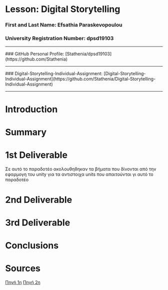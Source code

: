 # Lesson: Digital Storytelling

### First and Last Name: Efsathia Paraskevopoulou 

### University Registration Number: dpsd19103
<hr>
### GitHub Personal Profile: [Stathenia/dpsd19103](https://github.com/Stathenia)
<hr>
### Digital-Storytelling-Individual-Assignment: [Digital-Storytelling-Individual-Assignment](https://github.com/Stathenia/Digital-Storytelling-Individual-Assignment)
<hr>

# Introduction



# Summary


# 1st Deliverable
</p> Σε αυτό το παραδοτέο ακολουθηθηκαν τα βήματα που δίνονται από την εφαρμογη του unity για τα αντιστοιχα units που απαιτούνται γι αυτό το παραδοτέο </p>


# 2nd Deliverable


# 3rd Deliverable 


# Conclusions


# Sources
[Πηγή 1η](https://learn.unity.com/course/real-time-animated-storytelling?tab=overview&uv=2019.4)
[Πηγή 2η](https://docs.github.com/en/get-started/writing-on-github/working-with-saved-replies/about-saved-replies)
